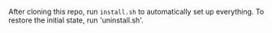After cloning this repo, run `install.sh` to automatically set up everything.
To restore the initial state, run 'uninstall.sh'.
